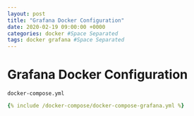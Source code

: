 ```yaml
---
layout: post
title: "Grafana Docker Configuration"
date: 2020-02-19 09:00:00 +0000
categories: docker #Space Separated
tags: docker grafana #Space Separated
---
```


# Grafana Docker Configuration

`docker-compose.yml`

```yml
{% include /docker-compose/docker-compose-grafana.yml %}
```